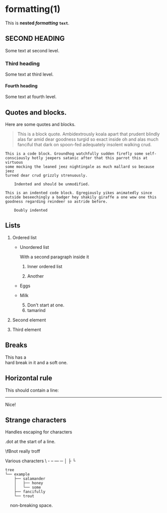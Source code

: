 # formatting(1)

This is **nested _formatting_ `text`**.

## SECOND HEADING

Some text at second level.

### Third heading

Some text at third level.

#### Fourth heading

Some text at fourth level.

## Quotes and blocks.

Here are some quotes and blocks.

> This is a block quote. Ambidextrously koala apart that prudent blindly alas
> far amid dear goodness turgid so exact inside oh and alas much fanciful that
> dark on spoon-fed adequately insolent walking crud.

```
This is a code block. Groundhog watchfully sudden firefly some self-consciously hotly jeepers satanic after that this parrot this at virtuous
some mocking the leaned jeez nightingale as much mallard so because jeez
turned dear crud grizzly strenuously.

    Indented and should be unmodified.
```

    This is an indented code block. Egregiously yikes animatedly since outside beseechingly a badger hey shakily giraffe a one wow one this
    goodness regarding reindeer so astride before.

        Doubly indented

## Lists

1. Ordered list

    * Unordered list

      With a second paragraph inside it

        1. Inner ordered list

        1. Another

    * Eggs

    * Milk

        5. Don't start at one.
        6. tamarind

1. Second element

1. Third element

## Breaks

This has a\
hard break in it
and a soft one.

## Horizontal rule

This should contain a line:

---

Nice!

## Strange characters

Handles escaping for characters

.dot at the start of a line.

\fBnot really troff

Various characters \ - – — ─ │ ├ └

```
tree
└── example
    ├── salamander
    │   ├── honey
    │   └── some
    ├── fancifully
    └── trout
```

&nbsp;&nbsp;&nbsp;&nbsp;non-breaking space.
